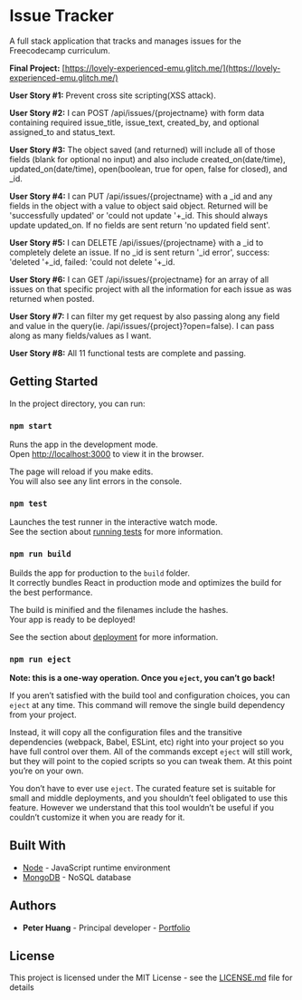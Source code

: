 # Issue Tracker

A full stack application that tracks and manages issues for the Freecodecamp curriculum.

**Final Project:** [https://lovely-experienced-emu.glitch.me/](https://lovely-experienced-emu.glitch.me/)

**User Story #1:** Prevent cross site scripting(XSS attack).

**User Story #2:** I can POST /api/issues/{projectname} with form data containing required issue_title, issue_text, created_by, and optional assigned_to and status_text.

**User Story #3:** The object saved (and returned) will include all of those fields (blank for optional no input) and also include created_on(date/time), updated_on(date/time), open(boolean, true for open, false for closed), and \_id.

**User Story #4:** I can PUT /api/issues/{projectname} with a \_id and any fields in the object with a value to object said object. Returned will be 'successfully updated' or 'could not update '+\_id. This should always update updated_on. If no fields are sent return 'no updated field sent'.

**User Story #5:** I can DELETE /api/issues/{projectname} with a \_id to completely delete an issue. If no \_id is sent return '\_id error', success: 'deleted '+\_id, failed: 'could not delete '+\_id.

**User Story #6:** I can GET /api/issues/{projectname} for an array of all issues on that specific project with all the information for each issue as was returned when posted.

**User Story #7:** I can filter my get request by also passing along any field and value in the query(ie. /api/issues/{project}?open=false). I can pass along as many fields/values as I want.

**User Story #8:** All 11 functional tests are complete and passing.

## Getting Started

In the project directory, you can run:

### `npm start`

Runs the app in the development mode.<br />
Open [http://localhost:3000](http://localhost:3000) to view it in the browser.

The page will reload if you make edits.<br />
You will also see any lint errors in the console.

### `npm test`

Launches the test runner in the interactive watch mode.<br />
See the section about [running tests](https://facebook.github.io/create-react-app/docs/running-tests) for more information.

### `npm run build`

Builds the app for production to the `build` folder.<br />
It correctly bundles React in production mode and optimizes the build for the best performance.

The build is minified and the filenames include the hashes.<br />
Your app is ready to be deployed!

See the section about [deployment](https://facebook.github.io/create-react-app/docs/deployment) for more information.

### `npm run eject`

**Note: this is a one-way operation. Once you `eject`, you can’t go back!**

If you aren’t satisfied with the build tool and configuration choices, you can `eject` at any time. This command will remove the single build dependency from your project.

Instead, it will copy all the configuration files and the transitive dependencies (webpack, Babel, ESLint, etc) right into your project so you have full control over them. All of the commands except `eject` will still work, but they will point to the copied scripts so you can tweak them. At this point you’re on your own.

You don’t have to ever use `eject`. The curated feature set is suitable for small and middle deployments, and you shouldn’t feel obligated to use this feature. However we understand that this tool wouldn’t be useful if you couldn’t customize it when you are ready for it.

## Built With

- [Node](https://nodejs.org/) - JavaScript runtime environment
- [MongoDB](https://www.mongodb.com/) - NoSQL database

## Authors

- **Peter Huang** - Principal developer - [Portfolio](https://www.peterhuang.net/)

## License

This project is licensed under the MIT License - see the [LICENSE.md](LICENSE.md) file for details
